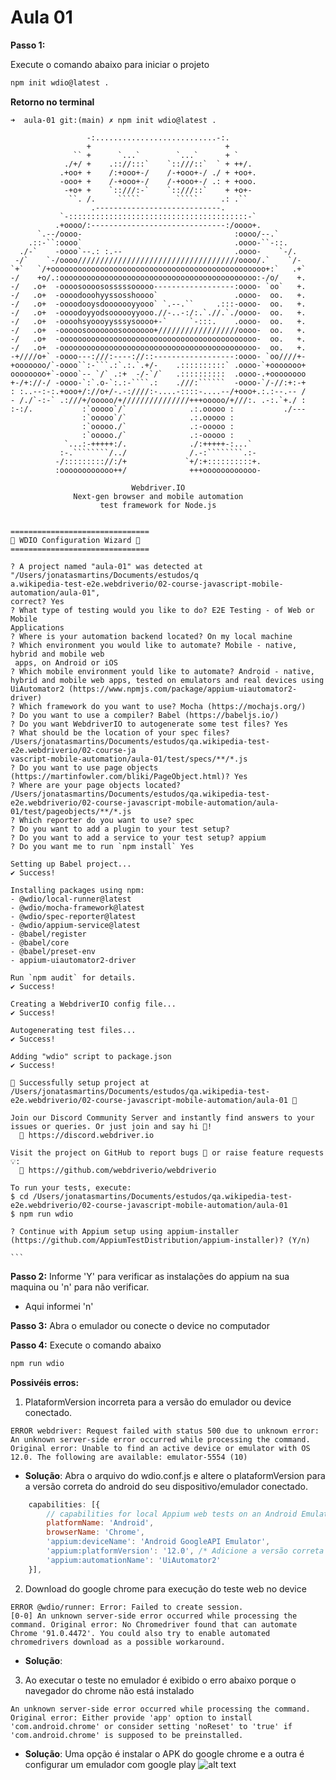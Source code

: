 # Aula 01

**Passo 1:**

Execute o comando abaixo para iniciar o projeto

```sh {"id":"01J2FPBY8DRM7N529RFSQY4B0V"}
npm init wdio@latest .
```

**Retorno no terminal**

````````text {"id":"01J2FNQ0YAAQDFECY26K1QFHEN"}
➜  aula-01 git:(main) ✗ npm init wdio@latest .

                 -:...........................-:.
                 +                              +
              `` +      `...`        `...`      + `
            ./+/ +    .:://:::`    `::///::`  ` + ++/.
           .+oo+ +    /:+ooo+-/    /-+ooo+-/ ./ + +oo+.
           -ooo+ +    /-+ooo+-/    /-+ooo+-/ .: + +ooo.
            -+o+ +    `::///:-`    `::///::`    + +o+-
             ``. /.     `````        `````     .: .``
                  .----------------------------.
           `-::::::::::::::::::::::::::::::::::::::::-`
          .+oooo/:------------------------------:/oooo+.
      `.--/oooo-                                  :oooo/--.`
    .::-``:oooo`                                  .oooo-``-::.
  ./-`    -oooo`--.: :.--                         .oooo-    `-/.
 -/`    `-/oooo////////////////////////////////////oooo/.`    `/-
`+`   `/+oooooooooooooooooooooooooooooooooooooooooooooooo+:`   .+`
-/    +o/.:oooooooooooooooooooooooooooooooooooooooooooo:-/o/    +.
-/   .o+  -oooosoooososssssooooo------------------:oooo- `oo`   +.
-/   .o+  -oooodooohyyssosshoooo`                 .oooo-  oo.   +.
-/   .o+  -oooodooysdooooooyyooo` `.--.``     .:::-oooo-  oo.   +.
-/   .o+  -oooodoyyodsoooooyyooo.//-..-:/:.`.//.`./oooo-  oo.   +.
-/   .o+  -oooohsyoooyysssysoooo+-`     `-:::.    .oooo-  oo.   +.
-/   .o+  -ooooosooooooosooooooo+//////////////////oooo-  oo.   +.
-/   .o+  -oooooooooooooooooooooooooooooooooooooooooooo-  oo.   +.
-/   .o+  -oooooooooooooooooooooooooooooooooooooooooooo-  oo.   +.
-+////o+` -oooo---:///:----://::------------------:oooo- `oo////+-
+ooooooo/`-oooo``:-```.:`.:.`.+/-    .::::::::::` .oooo-`+ooooooo+
oooooooo+`-oooo`-- `/` .:+  -/-`/`   .::::::::::  .oooo-.+oooooooo
+-/+://-/ -oooo-`:`.o-`:.:-````.:    .///:``````  -oooo-`/-//:+:-+
: :..--:-:.+ooo+/://o+/-.-:////:-....-::::-....--/+ooo+.:.:--.-- /
- /./`-:-` .:///+/ooooo/+///////////////+++ooooo/+///:. .-:.`+./ :
:-:/.           :`ooooo`/`              .:.ooooo :           ./---
                :`ooooo`/`              .:.ooooo :
                :`ooooo./`              .:-ooooo :
                :`ooooo./`              .:-ooooo :
            `...:-+++++:/.              ./:+++++-:...`
           :-.````````/../              /.-:````````.:-
          -/::::::::://:/+             `+/:+::::::::::+.
          :oooooooooooo++/              +++oooooooooooo-
 
                           Webdriver.IO
              Next-gen browser and mobile automation
                    test framework for Node.js


===============================
🤖 WDIO Configuration Wizard 🧙
===============================

? A project named "aula-01" was detected at "/Users/jonatasmartins/Documents/estudos/q
a.wikipedia-test-e2e.webdriverio/02-course-javascript-mobile-automation/aula-01", 
correct? Yes
? What type of testing would you like to do? E2E Testing - of Web or Mobile 
Applications
? Where is your automation backend located? On my local machine
? Which environment you would like to automate? Mobile - native, hybrid and mobile web
 apps, on Android or iOS
? Which mobile environment yould like to automate? Android - native, hybrid and mobile web apps, tested on emulators and real devices using UiAutomator2 (https://www.npmjs.com/package/appium-uiautomator2-driver)
? Which framework do you want to use? Mocha (https://mochajs.org/)
? Do you want to use a compiler? Babel (https://babeljs.io/)
? Do you want WebdriverIO to autogenerate some test files? Yes
? What should be the location of your spec files? 
/Users/jonatasmartins/Documents/estudos/qa.wikipedia-test-e2e.webdriverio/02-course-ja
vascript-mobile-automation/aula-01/test/specs/**/*.js
? Do you want to use page objects (https://martinfowler.com/bliki/PageObject.html)? Yes
? Where are your page objects located? /Users/jonatasmartins/Documents/estudos/qa.wikipedia-test-e2e.webdriverio/02-course-javascript-mobile-automation/aula-01/test/pageobjects/**/*.js
? Which reporter do you want to use? spec
? Do you want to add a plugin to your test setup? 
? Do you want to add a service to your test setup? appium
? Do you want me to run `npm install` Yes

Setting up Babel project...
✔ Success!

Installing packages using npm:
- @wdio/local-runner@latest
- @wdio/mocha-framework@latest
- @wdio/spec-reporter@latest
- @wdio/appium-service@latest
- @babel/register
- @babel/core
- @babel/preset-env
- appium-uiautomator2-driver

Run `npm audit` for details.
✔ Success!

Creating a WebdriverIO config file...
✔ Success!

Autogenerating test files...
✔ Success!

Adding "wdio" script to package.json
✔ Success!

🤖 Successfully setup project at /Users/jonatasmartins/Documents/estudos/qa.wikipedia-test-e2e.webdriverio/02-course-javascript-mobile-automation/aula-01 🎉

Join our Discord Community Server and instantly find answers to your issues or queries. Or just join and say hi 👋!
  🔗 https://discord.webdriver.io

Visit the project on GitHub to report bugs 🐛 or raise feature requests 💡:
  🔗 https://github.com/webdriverio/webdriverio

To run your tests, execute:
$ cd /Users/jonatasmartins/Documents/estudos/qa.wikipedia-test-e2e.webdriverio/02-course-javascript-mobile-automation/aula-01
$ npm run wdio

? Continue with Appium setup using appium-installer 
(https://github.com/AppiumTestDistribution/appium-installer)? (Y/n) 

```
````````

**Passo 2:** Informe 'Y' para verificar as instalações do appium na sua maquina ou 'n' para não verificar.

- Aqui informei 'n'

**Passo 3:** Abra o emulador ou conecte o device no computador

**Passo 4:** Execute o comando abaixo

```sh {"id":"01J2FPBY8DRM7N529RFWS01GCZ"}
npm run wdio
```

**Possivéis erros:**

1. PlataformVersion incorreta para a versão do emulador ou device conectado.

```text {"id":"01J2PBEC1GK24XXMC5X8C00BP3"}
ERROR webdriver: Request failed with status 500 due to unknown error: An unknown server-side error occurred while processing the command. Original error: Unable to find an active device or emulator with OS 12.0. The following are available: emulator-5554 (10)
```

- **Solução**: Abra o arquivo do wdio.conf.js e altere o plataformVersion para a versão correta do android do seu dispositivo/emulador conectado.

```javascript {"id":"01J2PBEC1GK24XXMC5XBFGESQK"}
    capabilities: [{
        // capabilities for local Appium web tests on an Android Emulator
        platformName: 'Android',
        browserName: 'Chrome',
        'appium:deviceName': 'Android GoogleAPI Emulator',
        'appium:platformVersion': '12.0', /* Adicione a versão correta aqui*/
        'appium:automationName': 'UiAutomator2'
    }],
```

2. Download do google chrome para execução do teste web no device

```text {"id":"01J2PBEC1GK24XXMC5XDPEJ0F1"}
ERROR @wdio/runner: Error: Failed to create session.
[0-0] An unknown server-side error occurred while processing the command. Original error: No Chromedriver found that can automate Chrome '91.0.4472'. You could also try to enable automated chromedrivers download as a possible workaround.
```

- **Solução**:


3. Ao executar o teste no emulador é exibido o erro abaixo porque o navegador do chrome não está instalado

```text 
An unknown server-side error occurred while processing the command. Original error: Either provide 'app' option to install 'com.android.chrome' or consider setting 'noReset' to 'true' if 'com.android.chrome' is supposed to be preinstalled.
```

- **Solução**: Uma opção é instalar o APK do google chrome e a outra é configurar um emulador com google play 
![alt text](./img/google-play.png)





